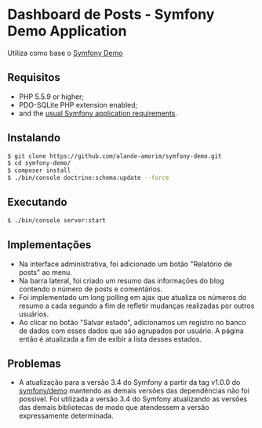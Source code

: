 Dashboard de Posts - Symfony Demo Application
========================

Utiliza como base o [Symfony Demo](https://github.com/symfony/demo)

Requisitos
------------

  * PHP 5.5.9 or higher;
  * PDO-SQLite PHP extension enabled;
  * and the [usual Symfony application requirements](http://symfony.com/doc/current/reference/requirements.html).

Instalando
------------

```bash
$ git clone https://github.com/alande-amorim/symfony-demo.git
$ cd symfony-demo/
$ composer install
$ ./bin/console doctrine:schema:update --force
```

Executando
-----

```bash
$ ./bin/console server:start
```

Implementações
-----
- Na interface administrativa, foi adicionado um botão "Relatório de posts" ao menu.
- Na barra lateral, foi criado um resumo das informações do blog contendo o número de posts e comentários. 
- Foi implementado um long polling em ajax que atualiza os números do resumo a cada segundo a fim de refletir mudanças realizadas por outros usuários.
- Ao clicar no botão "Salvar estado", adicionamos um registro no banco de dados com esses dados que são agrupados por usuário. A página então é atualizada a fim de exibir a lista desses estados.

Problemas
-----
- A atualização para a versão 3.4 do Symfony a partir da tag v1.0.0 do [symfony/demo](https://github.com/symfony/demo/tree/v1.0.0) mantendo as demais versões das dependências não foi possível. Foi utilizada a versão 3.4 do Symfony atualizando as versões das demais bibliotecas de modo que atendessem a versão expressamente determinada.
